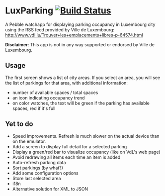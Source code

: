 # LuxParking [![Build Status](https://travis-ci.org/ogerardin/LuxParking.svg?branch=master)](https://travis-ci.org/ogerardin/LuxParking)
A Pebble watchapp for displaying parking occupancy in Luxembourg city using the RSS feed provided by Ville de Luxembourg: http://www.vdl.lu/Trouver+les+emplacements+libres-p-64574.html

**Disclaimer**: This app is not in any way supported or endorsed by Ville de Luxembourg.

## Usage
The first screen shows a list of city areas. If you select an area, you will see the list of parkings for that area, with additional information:
* number of available spaces / total spaces
* an icon indicating occupancy trend
* on color watches, the text will be green if the parking has available spaces, red if it's full

## Yet to do
* Speed improvements. Refresh is much slower on the actual device than on the emulator.
* Add a screen to display full detail for a selected parking 
* Display a green/red bar to visualize occupancy (like on VdL's web page)
* Avoid redrawing all items each time an item is added
* Auto-refresh parking data 
* Sort parkings (by what?)
* Add some configuration options
* Store last selected area
* i18n
* Alternative solution for XML to JSON 

